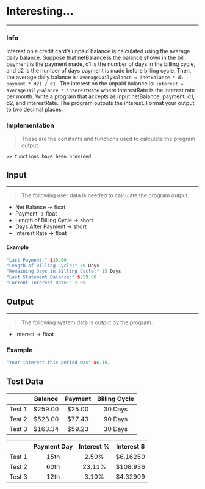 # Interesting...
***
### Info
Interest on a credit card’s unpaid balance is calculated using the average daily
balance. Suppose that netBalance is the balance shown in the bill, payment is
the payment made, d1 is the number of days in the billing cycle, and d2 is the
number of days payment is made before billing cycle. Then, the average daily
balance is:
`averageDailyBalance = (netBalance * d1 - payment * d2) / d1.`
The interest on the unpaid balance is:
`interest = averageDailyBalance * interestRate`
where interestRate is the interest rate per month. Write a program that accepts
as input netBalance, payment, d1, d2, and interestRate. The program outputs the
interest. Format your output to two decimal places.

### Implementation
> These are the constants and functions used to calculate the program output.

```
>> functions have been provided
```

## Input
***
> The following user data is needed to calculate the program output.

+ Net Balance -> float
+ Payment -> float
+ Length of Billing Cycle -> short
+ Days After Payment -> short
+ Interest Rate -> float

#### Example
```c++
"Last Payment:" $25.00
"Length of Billing Cycle:" 30 Days
"Remaining Days in Billing Cycle:" 15 Days
"Last Statement Balance:" $259.00
"Current Interest Rate:" 2.5%
```

## Output
***
> The following system data is output by the program.

+ Interest -> float

### Example
```c++
"Your interest this period was" $6.16.
```

## Test Data
|        | Balance | Payment | Billing Cycle |
|:------:|:-------:|:-------:|:-------------:|
| Test 1 | $259.00 | $25.00  | 30 Days       |
| Test 2 | $523.00 | $77.43  | 90 Days       |
| Test 3 | $163.34 | $59.23  | 30 Days       |

|        | Payment Day | Interest % | Interest $ |
|:------:|:-----------:|:----------:|:----------:|
| Test 1 | 15th        |   2.50%    |  $6.16250  |
| Test 2 | 60th        |  23.11%    |  $108.936  |
| Test 3 | 12th        |   3.10%    |  $4.32909  |
